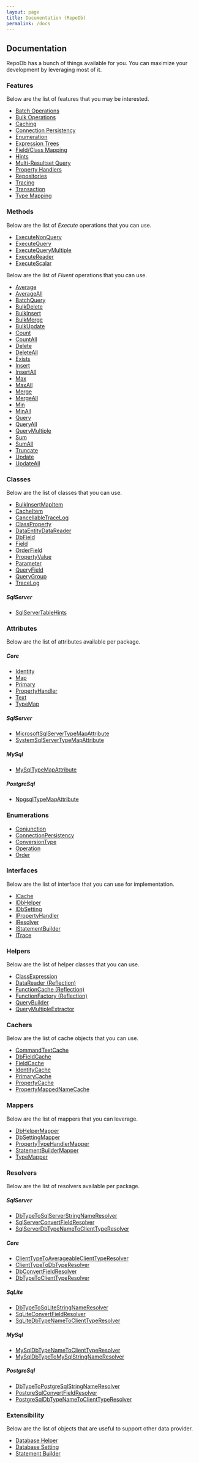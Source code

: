 ```yaml
---
layout: page
title: Documentation (RepoDb)
permalink: /docs
---
```


## Documentation

RepoDb has a bunch of things available for you. You can maximize your development by leveraging most of it.

### Features

Below are the list of features that you may be interested.

- [Batch Operations]()
- [Bulk Operations]()
- [Caching]()
- [Connection Persistency]()
- [Enumeration]()
- [Expression Trees]()
- [Field/Class Mapping]()
- [Hints]()
- [Multi-Resultset Query]()
- [Property Handlers]()
- [Repositories]()
- [Tracing]()
- [Transaction]()
- [Type Mapping]()

### Methods

Below are the list of *Execute* operations that you can use.

- [ExecuteNonQuery](/operations/executenonquery)
- [ExecuteQuery](/operations/executequery)
- [ExecuteQueryMultiple](/operations/executequerymultiple)
- [ExecuteReader](/operations/executereader)
- [ExecuteScalar](/operations/executescalar)

Below are the list of *Fluent* operations that you can use.

- [Average](/operations/average)
- [AverageAll](/operations/averageall)
- [BatchQuery](/operations/batchquery)
- [BulkDelete](/operations/bulkdelete)
- [BulkInsert](/operations/bulkinsert)
- [BulkMerge](/operations/bulkmerge)
- [BulkUpdate](/operations/bulkupdate)
- [Count](/operations/count)
- [CountAll](/operations/countall)
- [Delete](/operations/delete)
- [DeleteAll](/operations/deleteall)
- [Exists](/operations/exists)
- [Insert](/operations/insert)
- [InsertAll](/operations/insertall)
- [Max](/operations/max)
- [MaxAll](/operations/maxall)
- [Merge](/operations/merge)
- [MergeAll](/operations/mergeall)
- [Min](/operations/min)
- [MinAll](/operations/minall)
- [Query](/operations/query)
- [QueryAll](/operations/queryall)
- [QueryMultiple](/operations/querymultiple)
- [Sum](/operations/sum)
- [SumAll](/operations/sumall)
- [Truncate](/operations/truncate)
- [Update](/operations/update)
- [UpdateAll](/operations/updateall)

### Classes

Below are the list of classes that you can use.

- [BulkInsertMapItem]()
- [CacheItem]()
- [CancellableTraceLog]()
- [ClassProperty]()
- [DataEntityDataReader]()
- [DbField]()
- [Field]()
- [OrderField]()
- [PropertyValue]()
- [Parameter]()
- [QueryField]()
- [QueryGroup]()
- [TraceLog]()

##### SqlServer

- [SqlServerTableHints]()

### Attributes

Below are the list of attributes available per package.

##### Core

- [Identity]()
- [Map]()
- [Primary]()
- [PropertyHandler]()
- [Text]()
- [TypeMap]()

##### SqlServer

- [MicrosoftSqlServerTypeMapAttribute]()
- [SystemSqlServerTypeMapAttribute]()

##### MySql

- [MySqlTypeMapAttribute]()

##### PostgreSql

- [NpgsqlTypeMapAttribute]()

### Enumerations

- [Conjunction]()
- [ConnectionPersistency]()
- [ConversionType]()
- [Operation]()
- [Order]()

### Interfaces

Below are the list of interface that you can use for implementation.

- [ICache]()
- [IDbHelper]()
- [IDbSetting]()
- [IPropertyHandler]()
- [IResolver]()
- [IStatementBuilder]()
- [ITrace]()

### Helpers

Below are the list of helper classes that you can use.

- [ClassExpression]()
- [DataReader (Reflection)]()
- [FunctionCache (Reflection)]()
- [FunctionFactory (Reflection)]()
- [QueryBuilder]()
- [QueryMultipleExtractor]()

### Cachers

Below are the list of cache objects that you can use.

- [CommandTextCache]()
- [DbFieldCache]()
- [FieldCache]()
- [IdentityCache]()
- [PrimaryCache]()
- [PropertyCache]()
- [PropertyMappedNameCache]()

### Mappers

Below are the list of mappers that you can leverage.

- [DbHelperMapper]()
- [DbSettingMapper]()
- [PropertyTypeHandlerMapper]()
- [StatementBuilderMapper]()
- [TypeMapper]()

### Resolvers

Below are the list of resolvers available per package.

##### SqlServer

- [DbTypeToSqlServerStringNameResolver]()
- [SqlServerConvertFieldResolver]()
- [SqlServerDbTypeNameToClientTypeResolver]()

##### Core

- [ClientTypeToAverageableClientTypeResolver]()
- [ClientTypeToDbTypeResolver]()
- [DbConvertFieldResolver]()
- [DbTypeToClientTypeResolver]()

##### SqLite

- [DbTypeToSqLiteStringNameResolver]()
- [SqLiteConvertFieldResolver]()
- [SqLiteDbTypeNameToClientTypeResolver]()

##### MySql

- [MySqlDbTypeNameToClientTypeResolver]()
- [MySqlDbTypeToMySqlStringNameResolver]()

##### PostgreSql

- [DbTypeToPostgreSqlStringNameResolver]()
- [PostgreSqlConvertFieldResolver]()
- [PostgreSqlDbTypeNameToClientTypeResolver]()

### Extensibility

Below are the list of objects that are useful to support other data provider.

- [Database Helper]()
- [Database Setting]()
- [Statement Builder]()


